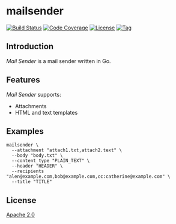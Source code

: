 # mailsender

[![Build Status](https://travis-ci.com/craftslab/mailsender.svg?branch=master)](https://travis-ci.com/craftslab/mailsender)
[![Code Coverage](http://gocover.io/_badge/github.com/craftslab/mailsender)](http://gocover.io/github.com/craftslab/mailsender)
[![License](https://img.shields.io/github/license/craftslab/mailsender.svg?color=brightgreen)](https://github.com/craftslab/mailsender/blob/master/LICENSE)
[![Tag](https://img.shields.io/github/tag/craftslab/mailsender.svg?color=brightgreen)](https://github.com/craftslab/mailsender/tags)



## Introduction

*Mail Sender* is a mail sender written in Go.



## Features

*Mail Sender* supports:
- Attachments
- HTML and text templates



## Examples

```
mailsender \
  --attachment "attach1.txt,attach2.text" \
  --body "body.txt" \
  --content_type "PLAIN_TEXT" \
  --header "HEADER" \
  --recipients "alen@example.com,bob@example.com,cc:catherine@example.com" \
  --title "TITLE"
```



## License

[Apache 2.0](LICENSE)
